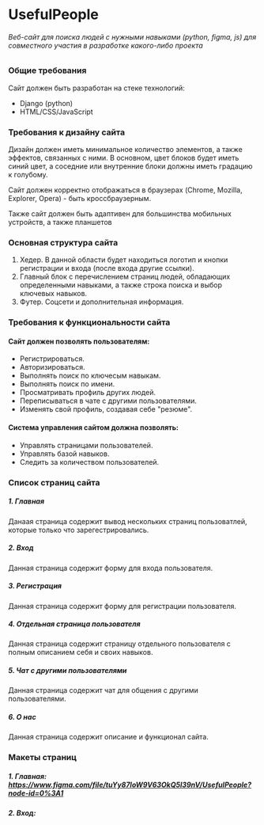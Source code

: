 # UsefulPeople

###### Веб-сайт для поиска людей с нужными навыками (python, figma, js) для совместного участия в разработке какого-либо проекта 

### Общие требования

Сайт должен быть разработан на стеке технологий:
- Django (python)
- HTML/CSS/JavaScript

### Требования к дизайну сайта

Дизайн должен иметь минимальное количество элементов, а также эффектов, связанных с ними. В основном, цвет блоков будет иметь синий цвет, а соседние или внутренние блоки должны иметь градацию к голубому.  

Сайт должен корректно отображаться в браузерах (Chrome, Mozilla, Explorer, Opera) - быть кроссбраузерным.  

Также сайт должен быть адаптивен для большинства мобильных устройств, а также планшетов

### Основная структура сайта
1. Хедер. В данной области будет находиться логотип и кнопки регистрации и входа (после входа другие ссылки).
2. Главный блок с перечислением страниц людей, обладающих определенными навыками, а также строка поиска и выбор ключевых навыков.
3. Футер. Соцсети и дополнительная информация.

### Требования к функциональности сайта

#### Сайт должен позволять пользователям:
* Регистрироваться.
* Авторизироваться.
* Выполнять поиск по ключесым навыкам.
* Выполнять поиск по имени.
* Просматривать профиль других людей.
* Переписываться в чате с другими пользователями.
* Изменять свой профиль, создавая себе "резюме".  

#### Система управления сайтом должна позволять:
* Управлять страницами пользователей.
* Управлять базой навыков.
* Следить за количеством пользователей.

### Список страниц сайта
##### 1. Главная
Данаая страница содержит вывод нескольких страниц пользоватлей, которые только что зарегестрировались.
##### 2. Вход
Данная страница содержит форму для входа пользователя.
##### 3. Регистрация
Данная страница содержит форму для регистрации пользователя.
##### 4. Отдельная страница пользователя
Данная страница содержит страницу отдельного пользователя с полным описанием себя и своих навыков.
##### 5. Чат с другими пользователями
Данная страница содержит чат для общения с другими пользователями.
##### 6. О нас
Данная страница содержит описание и функционал сайта.

### Макеты страниц
##### 1. Главная: https://www.figma.com/file/tuYy87loW9V63OkQ5l39nV/UsefulPeople?node-id=0%3A1
##### 2. Вход: 